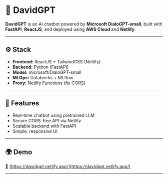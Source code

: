 # 💬 DavidGPT

**DavidGPT** is an AI chatbot powered by **Microsoft DialoGPT-small**, built with **FastAPI**, **ReactJS**, and deployed using **AWS Cloud** and **Netlify**.

---

## ⚙️ Stack
- **Frontend:** ReactJS + TailwindCSS (Netlify)
- **Backend:** Python (FastAPI)
- **Model:** microsoft/DialoGPT-small
- **MLOps:** Databricks + MLflow
- **Proxy:** Netlify Functions (fix CORS)

---

## 🚀 Features
- Real-time chatbot using pretrained LLM  
- Secure CORS-free API via Netlify  
- Scalable backend with FastAPI  
- Simple, responsive UI  

---

## 🌍 Demo
🔗 [https://davidgpt.netlify.app/](https://davidgpt.netlify.app/)

---
